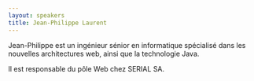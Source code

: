 ```yaml
---
layout: speakers
title: Jean-Philippe Laurent
---
```

Jean-Philippe est un ingénieur sénior en informatique spécialisé dans les nouvelles architectures web, ainsi que la technologie Java.

Il est responsable du pôle Web chez SERIAL SA.
